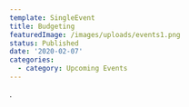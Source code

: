 ```yaml
---
template: SingleEvent
title: Budgeting
featuredImage: /images/uploads/events1.png
status: Published
date: '2020-02-07'
categories:
  - category: Upcoming Events
---
```

.
